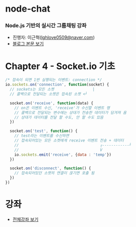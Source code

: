 # node-chat
### Node.js 기반의 실시간 그룹채팅 강좌
- 진행자: 이근혁(lghlove0509@naver.com)
- [블로그 본문 보기](http://codevkr.tistory.com/61)

# Chapter 4 - Socket.io 기초

```javascript
/* 접속이 되면 1번 실행되는 이벤트: connection */
io.sockets.on('connection', function(socket) {
  // sockets는 모든 소켓                 |
  // 콜백으로 전달되는 소켓은 접속된 소켓 <┘

  socket.on('receive', function(data) {
    // on은 이벤트 수신, 'receive'가 수신할 이벤트 명
    // 콜백으로 전달되는 변수에는 상대가 전송한 데이터가 담겨져 옴
    // 상대가 데이터를 전달 할 수도, 안 할 수도 있음
  })

  socket.on('test', function() {
    // test라는 이벤트를 수신하면
    // 접속되어있는 모든 소켓에게 receive 이벤트 전송 + 데이터
    //                                    ┌------------┘ 
    //                                    V
    io.sockets.emit('receive', {data : 'temp'})
  })

  socket.on('disconnect', function() {
    // 접속되어있던 소켓의 연결이 끊기면 호출 됨
  })
})
```


# 강좌
- [전체강좌 보기](https://github.com/leegeunhyeok/node-chat/blob/master/README.md)